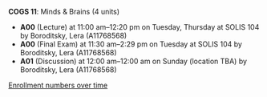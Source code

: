 **COGS 11**: Minds & Brains (4 units)

- **A00** (Lecture) at 11:00 am–12:20 pm on Tuesday, Thursday at SOLIS 104 by Boroditsky, Lera (A11768568)
- **A00** (Final Exam) at 11:30 am–2:29 pm on Tuesday at SOLIS 104 by Boroditsky, Lera (A11768568)
- **A01** (Discussion) at 12:00 am–12:00 am on Sunday (location TBA) by Boroditsky, Lera (A11768568)

[Enrollment numbers over time](./COGS11.tsv)
